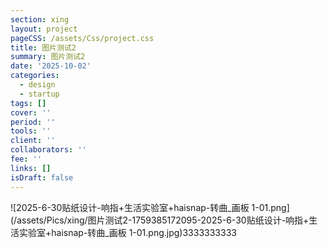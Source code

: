 ```yaml
---
section: xing
layout: project
pageCSS: /assets/Css/project.css
title: 图片测试2
summary: 图片测试2
date: '2025-10-02'
categories:
  - design
  - startup
tags: []
cover: ''
period: ''
tools: ''
client: ''
collaborators: ''
fee: ''
links: []
isDraft: false
---
```


![2025-6-30贴纸设计-响指+生活实验室+haisnap-转曲_画板 1-01.png](/assets/Pics/xing/图片测试2-1759385172095-2025-6-30贴纸设计-响指+生活实验室+haisnap-转曲_画板 1-01.png.jpg)3333333333